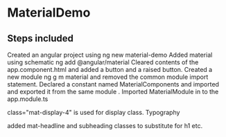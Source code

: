 # MaterialDemo
## Steps included

Created an angular project using ng new material-demo
Added material using schematic ng add @angular/material
Cleared contents of the app.component.html and added a button and a raised button. 
Created a new module ng g m material and removed the common module import statement.
Declared a constant named MaterialComponents and imported and exported it from the same module .
Imported MaterialModule in to the app.module.ts

class="mat-display-4" is used for display class.  Typography

added mat-headline and subheading classes to substitute for h1 etc.
